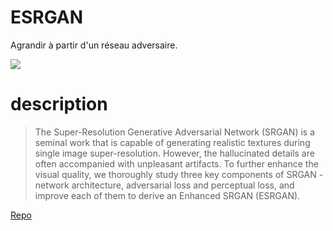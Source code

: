 # ESRGAN

Agrandir à partir d'un réseau adversaire.

![](https://i.imgur.com/rsuJ4bk.png)

# description

>The Super-Resolution Generative Adversarial Network (SRGAN) is a seminal work that is capable of generating realistic textures during single image super-resolution. However, the hallucinated details are often accompanied with unpleasant artifacts. To further enhance the visual quality, we thoroughly study three key components of SRGAN - network architecture, adversarial loss and perceptual loss, and improve each of them to derive an Enhanced SRGAN (ESRGAN).

[Repo](https://github.com/xinntao/ESRGAN)


